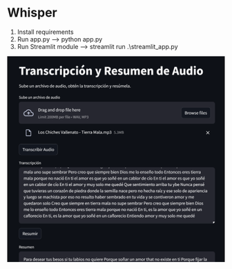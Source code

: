 # Whisper

1. Install requirements
2. Run app.py --> python app.py
3. Run Streamlit module --> streamlit run .\streamlit_app.py

![alt text](Transcription-1.png)